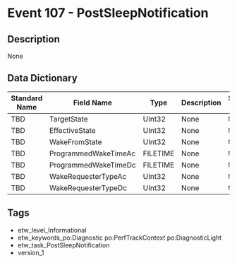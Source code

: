 # Event 107 - PostSleepNotification

## Description
None

## Data Dictionary
|Standard Name|Field Name|Type|Description|Sample Value|
|---|---|---|---|---|
|TBD|TargetState|UInt32|None|`None`|
|TBD|EffectiveState|UInt32|None|`None`|
|TBD|WakeFromState|UInt32|None|`None`|
|TBD|ProgrammedWakeTimeAc|FILETIME|None|`None`|
|TBD|ProgrammedWakeTimeDc|FILETIME|None|`None`|
|TBD|WakeRequesterTypeAc|UInt32|None|`None`|
|TBD|WakeRequesterTypeDc|UInt32|None|`None`|

## Tags
* etw_level_Informational
* etw_keywords_po:Diagnostic po:PerfTrackContext po:DiagnosticLight
* etw_task_PostSleepNotification
* version_1